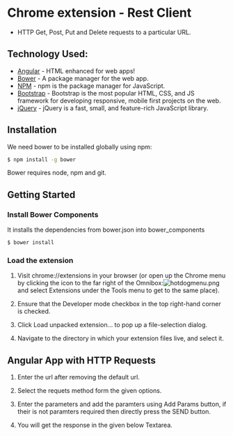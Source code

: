 # Chrome extension - Rest Client

 - HTTP Get, Post, Put and Delete requests to a particular URL.


## Technology Used:

* [Angular](https://angularjs.org/) - HTML enhanced for web apps!
* [Bower](http://bower.io/) - A package manager for the web app.
* [NPM](https://www.npmjs.com/) - npm is the package manager for JavaScript.
* [Bootstrap](http://getbootstrap.com/) - Bootstrap is the most popular HTML, CSS, and JS framework for developing responsive, mobile first projects on the web.
* [jQuery](https://jquery.com/) - jQuery is a fast, small, and feature-rich JavaScript library.


## Installation

We need bower to be installed globally using npm:
```sh
$ npm install -g bower
```
Bower requires node, npm and git.

## Getting Started

### Install Bower Components
It installs the dependencies from bower.json into bower_components
```sh
$ bower install
```
### Load the extension
1. Visit chrome://extensions in your browser (or open up the Chrome menu by clicking the icon to the far right of the Omnibox:![hotdogmenu.png](https://bitbucket.org/repo/aB7d9p/images/3010294220-hotdogmenu.png)and select Extensions under the Tools menu to get to the same place).

2. Ensure that the Developer mode checkbox in the top right-hand corner is checked.

3. Click Load unpacked extension… to pop up a file-selection dialog.

4. Navigate to the directory in which your extension files live, and select it.


## Angular App with HTTP Requests

1. Enter the url after removing the default url.

2. Select the requets method form the given options.

3. Enter the parameters and add the paramters using Add Params button, if their is not paramters required then directly press the SEND button.

4. You will get the response in the given below Textarea.
